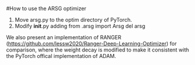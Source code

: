 #How to use the ARSG optimizer

1. Move arsg.py to the optim directory of PyTorch.
2. Modify __init__.py adding 
  from .arsg import Arsg
  del arsg
  
We also present an implementation of RANGER (https://github.com/lessw2020/Ranger-Deep-Learning-Optimizer) for comparison, where the weight decay is modified to make it consistent with the PyTorch offical implementation of ADAM.
